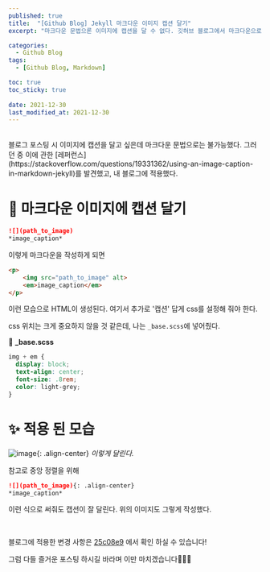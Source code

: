 ```yaml
---
published: true
title:  "[Github Blog] Jekyll 마크다운 이미지 캡션 달기"
excerpt: "마크다운 문법으론 이미지에 캡션을 달 수 없다. 깃허브 블로그에서 마크다운으로 작성한 글의 이미지에 캡션을 달아보자!😊"

categories:
  - Github Blog
tags:
  - [Github Blog, Markdown]

toc: true
toc_sticky: true
 
date: 2021-12-30
last_modified_at: 2021-12-30
---
```

<br>
블로그 포스팅 시 이미지에 캡션을 달고 싶은데 마크다운 문법으로는 불가능했다. 그러던 중 이에 관한 [레퍼런스](https://stackoverflow.com/questions/19331362/using-an-image-caption-in-markdown-jekyll)를 발견했고, 내 블로그에 적용했다.

# 📍 마크다운 이미지에 캡션 달기

```markdown
![](path_to_image)
*image_caption*
```
이렇게 마크다운을 작성하게 되면

```html
<p>
    <img src="path_to_image" alt>
    <em>image_caption</em>
</p>
```
이런 모습으로 HTML이 생성된다. 여기서 추가로 '캡션' 답게 css를 설정해 줘야 한다.

css 위치는 크게 중요하지 않을 것 같은데, 나는 `_base.scss`에 넣어줬다.


📃 **_base.scss**
```scss
img + em {
  display: block;
  text-align: center;
  font-size: .8rem;
  color: light-grey;
}
```

# ✨ 적용 된 모습
![image](https://user-images.githubusercontent.com/67352902/147756358-ecf65c6a-2a92-48d2-9d87-277b4a011095.png){: .align-center}
*이렇게 달린다.*

참고로 중앙 정렬을 위해
```markdown
![](path_to_image){: .align-center}
*image_caption*
```
이런 식으로 써줘도 캡션이 잘 달린다. 위의 이미지도 그렇게 작성했다.

<br>

블로그에 적용한 변경 사항은 [25c08e9](https://github.com/devyuseon/devyuseon.github.io/commit/25c08e9969a3ab1bc1f9bbfd5dfe01318ae82797) 에서 확인 하실 수 있습니다!

그럼 다들 즐거운 포스팅 하시길 바라며 이만 마치겠습니다🙇‍♀️💕